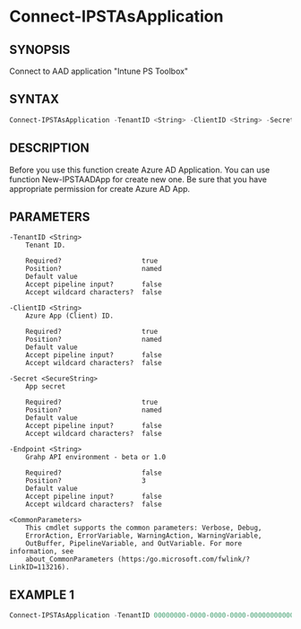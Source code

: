 ﻿# Connect-IPSTAsApplication

## SYNOPSIS 
Connect to AAD application "Intune PS Toolbox"

## SYNTAX
```Powershell
Connect-IPSTAsApplication -TenantID <String> -ClientID <String> -Secret <SecureString> [[-Endpoint] <String>] [<CommonParameters>]
```
## DESCRIPTION
Before you use this function create Azure AD Application. You can use function New-IPSTAADApp for create new one. Be sure that you have appropriate permission for create Azure AD App.
## PARAMETERS

    -TenantID <String>
        Tenant ID.
        
        Required?                    true
        Position?                    named
        Default value                
        Accept pipeline input?       false
        Accept wildcard characters?  false
        
    -ClientID <String>
        Azure App (Client) ID.
        
        Required?                    true
        Position?                    named
        Default value                
        Accept pipeline input?       false
        Accept wildcard characters?  false
        
    -Secret <SecureString>
        App secret
        
        Required?                    true
        Position?                    named
        Default value                
        Accept pipeline input?       false
        Accept wildcard characters?  false
        
    -Endpoint <String>
        Grahp API environment - beta or 1.0
        
        Required?                    false
        Position?                    3
        Default value                
        Accept pipeline input?       false
        Accept wildcard characters?  false
        
    <CommonParameters>
        This cmdlet supports the common parameters: Verbose, Debug,
        ErrorAction, ErrorVariable, WarningAction, WarningVariable,
        OutBuffer, PipelineVariable, and OutVariable. For more information, see 
        about_CommonParameters (https:/go.microsoft.com/fwlink/?LinkID=113216). 
    




## EXAMPLE 1
```Powershell
Connect-IPSTAsApplication -TenantID 00000000-0000-0000-0000-000000000000 -ClientID 00000000-0000-0000-0000-000000000000 -Secret XXXXXXXX
```

